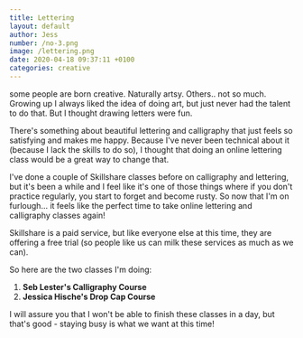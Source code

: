 ```yaml
---
title: Lettering
layout: default
author: Jess
number: /no-3.png
image: /lettering.png
date: 2020-04-18 09:37:11 +0100
categories: creative
---
```


some people are born creative. Naturally artsy. Others.. not so much. Growing up I always liked the idea of doing art, but just never had the talent to do that. But I thought drawing letters were fun.

There's something about beautiful lettering and calligraphy that just feels so satisfying and makes me happy. Because I've never been technical about it (because I lack the skills to do so), I thought that doing an online lettering class would be a great way to change that.

I've done a couple of Skillshare classes before on calligraphy and lettering, but it's been a while and I feel like it's one of those things where if you don't practice regularly, you start to forget and become rusty. So now that I'm on furlough... it feels like the perfect time to take online lettering and calligraphy classes again!

Skillshare is a paid service, but like everyone else at this time, they are offering a free trial (so people like us can milk these services as much as we can).

So here are the two classes I'm doing:

1. **Seb Lester's Calligraphy Course**
2. **Jessica Hische's Drop Cap Course**

I will assure you that I won't be able to finish these classes in a day, but that's good - staying busy is what we want at this time!
